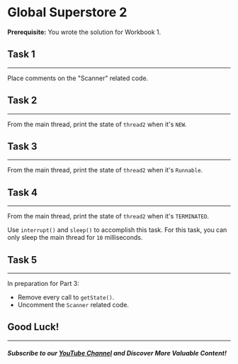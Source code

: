 # Global Superstore 2

**Prerequisite:** You wrote the solution for Workbook 1.


## Task 1
-----

Place comments on the "Scanner" related code.

## Task 2
-----

From the main thread, print the state of `thread2` when it's `NEW`.

## Task 3
-----

From the main thread, print the state of `thread2` when it's `Runnable`.

## Task 4
-----

From the main thread, print the state of `thread2` when it's `TERMINATED`.

Use `interrupt()` and `sleep()` to accomplish this task. For this task, you can only sleep the main thread for `10` milliseconds.

## Task 5
-----

In preparation for Part 3:
 - Remove every call to `getState()`. 
 - Uncomment the `Scanner` related code.

## Good Luck!
--------
##### Subscribe to our [YouTube Channel](https://www.youtube.com/@RayanSlim087?sub_confirmation=1) and Discover More Valuable Content!